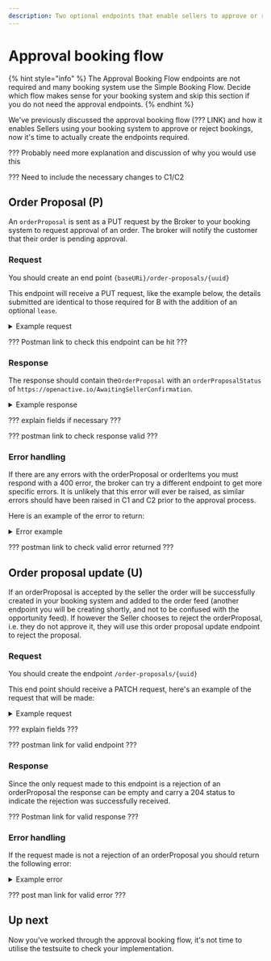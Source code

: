 ```yaml
---
description: Two optional endpoints that enable sellers to approve or reject bookings.
---
```


# Approval booking flow

{% hint style="info" %}
The Approval Booking Flow endpoints are not required and many booking system use the Simple Booking Flow. Decide which flow makes sense for your booking system and skip this section if you do not need the approval endpoints.
{% endhint %}

We've previously discussed the approval booking flow (??? LINK) and how it enables Sellers using your booking system to approve or reject bookings, now it's time to actually create the endpoints required.

??? Probably need more explanation and discussion of why you would use this

??? Need to include the necessary changes to C1/C2

## Order Proposal (P)

An `orderProposal` is sent as a PUT request by the Broker to your booking system to request approval of an order. The broker will notify the customer that their order is pending approval.

### Request

You should create an end point `{baseURi}/order-proposals/{uuid}`

This endpoint will receive a PUT request, like the example below, the details submitted are identical to those required for B with the addition of an optional `lease`.

<details>

<summary>Example request</summary>

```
{
  "@context": "https://openactive.io/",
  "@type": "OrderProposal",
  "brokerRole": "https://openactive.io/AgentBroker",
  "broker": {
    "@type": "Organization",
    "name": "MyFitnessApp",
    "url": "https://myfitnessapp.example.com",
    "description": "A fitness app for all the community",
    "logo": {
      "@type": "ImageObject",
      "url": "http://data.myfitnessapp.org.uk/images/logo.png"
    },
    "address": {
      "@type": "PostalAddress",
      "streetAddress": "Alan Peacock Way",
      "addressLocality": "Village East",
      "addressRegion": "Middlesbrough",
      "postalCode": "TS4 3AE",
      "addressCountry": "GB"
    }
  },
  "seller": {
    "@type": "Organization",
    "@id": "https://example.com/api/organisations/123"
  },
  "customer": {
    "@type": "Person",
    "email": "geoffcapes@example.com",
    "telephone": "020 811 8055",
    "givenName": "Geoff",
    "familyName": "Capes"
  },
  "orderedItem": [
    {
      "@type": "OrderItem",
      "position": 0,
      "acceptedOffer": {
        "@type": "Offer",
        "@id": "https://example.com/events/452#/offers/878"
      },
      "orderedItem": {
        "@type": "ScheduledSession",
        "@id": "https://example.com/events/452/subEvents/132"
      }
    }
  ],
  "totalPaymentDue": {
    "@type": "PriceSpecification",
    "price": 5,
    "priceCurrency": "GBP"
  },
  "payment": {
    "@type": "Payment",
    "name": "AcmeBroker Points",
    "identifier": "1234567890npduy2f"
  }
}
```

</details>

??? Postman link to check this endpoint can be hit ???

### Response

The response should contain the`OrderProposal` with an `orderProposalStatus` of `https://openactive.io/AwaitingSellerConfirmation`.

<details>

<summary>Example response</summary>

```
{
  "@context": "https://openactive.io/",
  "@type": "OrderProposal",
  "@id": "https://example.com/api/order-proposals/e11429ea-467f-4270-ab62-e47368996fe8",
  "orderNumber": "AB000001",
  "orderProposalVersion": "https://example.com/api/order-proposals/e11429ea-467f-4270-ab62-e47368996fe8/versions/8eb1a6ce-3f5b-40b0-87a7-bddb4c5518bd",
  "orderProposalStatus": "https://openactive.io/AwaitingSellerConfirmation",
  "brokerRole": "https://openactive.io/AgentBroker",
  "broker": {
    "@type": "Organization",
    "name": "MyFitnessApp",
    "url": "https://myfitnessapp.example.com",
    "description": "A fitness app for all the community",
    "logo": {
      "@type": "ImageObject",
      "url": "http://data.myfitnessapp.org.uk/images/logo.png"
    },
    "address": {
      "@type": "PostalAddress",
      "streetAddress": "Alan Peacock Way",
      "addressLocality": "Village East",
      "addressRegion": "Middlesbrough",
      "postalCode": "TS4 3AE",
      "addressCountry": "GB"
    }
  },
  "seller": {
    "@type": "Organization",
    "@id": "https://example.com/api/organisations/123",
    "identifier": "CRUOZWJ1",
    "name": "Better",
    "taxMode": "https://openactive.io/TaxGross",
    "legalName": "Greenwich Leisure Limited",
    "description": "A charitable social enterprise for all the community",
    "url": "https://www.better.org.uk",
    "logo": {
      "@type": "ImageObject",
      "url": "http://data.better.org.uk/images/logo.png"
    },
    "telephone": "020 3457 8700",
    "email": "customerservices@gll.org",
    "vatID": "GB 789 1234 56",
    "address": {
      "@type": "PostalAddress",
      "streetAddress": "Alan Peacock Way",
      "addressLocality": "Village East",
      "addressRegion": "Middlesbrough",
      "postalCode": "TS4 3AE",
      "addressCountry": "GB"
    },
    "termsOfService": [
      {
        "@type": "PrivacyPolicy",
        "name": "Privacy Policy",
        "url": "https://example.com/privacy-policy",
        "requiresExplicitConsent": false
      },
      {
        "@type": "TermsOfUse",
        "name": "Terms and Conditions",
        "url": "https://example.com/terms-and-conditions",
        "dateModified": "2019-04-16T20:31:13Z",
        "requiresExplicitConsent": true
      }
    ]
  },
  "customer": {
    "@type": "Person",
    "email": "geoffcapes@example.com",
    "telephone": "020 811 8055",
    "givenName": "Geoff",
    "familyName": "Capes"
  },
  "bookingService": {
    "@type": "BookingService",
    "name": "Playwaze",
    "url": "http://www.playwaze.com",
    "termsOfService": [
      {
        "@type": "Terms",
        "name": "Terms of Service",
        "url": "https://brokerexample.com/terms.html",
        "requiresExplicitConsent": false
      }
    ]
  },
  "orderedItem": [
    {
      "@type": "OrderItem",
      "position": 0,
      "orderItemStatus": "https://openactive.io/OrderItemProposed",
      "unitTaxSpecification": [
        {
          "@type": "TaxChargeSpecification",
          "name": "VAT at 20%",
          "price": 1,
          "priceCurrency": "GBP",
          "rate": 0.2
        }
      ],
      "acceptedOffer": {
        "@type": "Offer",
        "@id": "https://example.com/events/452#/offers/878",
        "description": "Winger space for Speedball.",
        "name": "Speedball winger position",
        "price": 10,
        "priceCurrency": "GBP",
        "validFromBeforeStartDate": "P6D",
        "allowCustomerCancellationFullRefund": true,
        "latestCancellationBeforeStartDate": "P1D"
      },
      "orderedItem": {
        "@type": "ScheduledSession",
        "@id": "https://example.com/events/452/subEvents/132",
        "identifier": 123,
        "eventStatus": "https://schema.org/EventScheduled",
        "startDate": "2018-10-30T11:00:00Z",
        "endDate": "2018-10-30T12:00:00Z",
        "duration": "PT1H",
        "superEvent": {
          "@type": "SessionSeries",
          "@id": "https://api.example.com/events/452",
          "name": "Bodypump",
          "activity": [
            {
              "type": "Concept",
              "id": "https://openactive.io/activity-list#5e78bcbe-36db-425a-9064-bf96d09cc351",
              "prefLabel": "Bodypump™",
              "inScheme": "https://openactive.io/activity-list"
            }
          ],
          "url": "https://example.com/events/452",
          "location": {
            "@type": "Place",
            "url": "https://www.everyoneactive.com/centres/Middlesbrough-Sports-Village",
            "name": "Middlesbrough Sports Village",
            "identifier": "0140",
            "address": {
              "@type": "PostalAddress",
              "streetAddress": "Alan Peacock Way",
              "addressLocality": "Village East",
              "addressRegion": "Middlesbrough",
              "postalCode": "TS4 3AE",
              "addressCountry": "GB"
            },
            "geo": {
              "@type": "GeoCoordinates",
              "latitude": 54.543964,
              "longitude": -1.20978500000001
            }
          }
        }
      }
    }
  ],
  "totalPaymentDue": {
    "@type": "PriceSpecification",
    "price": 5,
    "priceCurrency": "GBP"
  },
  "totalPaymentTax": [
    {
      "@type": "TaxChargeSpecification",
      "name": "VAT at 20%",
      "price": 1,
      "priceCurrency": "GBP",
      "rate": 0.2
    }
  ],
  "payment": {
    "@type": "Payment",
    "name": "AcmeBroker Points",
    "identifier": "1234567890npduy2f"
  },
  "lease": {
    "@type": "Lease",
    "leaseExpires": "2018-10-01T11:00:00Z"
  }
}
```



</details>

??? explain fields if necessary ???

??? postman link to check response valid ???

### Error handling&#x20;

If there are any errors with the orderProposal or orderItems you must respond with a 400 error, the broker can try a different endpoint to get more specific errors. It is unlikely that this error will ever be raised, as similar errors should have been raised in C1 and C2 prior to the approval process.

Here is an example of the error to return:&#x20;

<details>

<summary>Error example</summary>

```
{
  "@context": "https://openactive.io/",
  "@type": "IncompleteBrokerDetailsError",
  "description": "Only 'https://openactive.io/CustomerRejected' is permitted for this property."
}
```

</details>

??? postman link to check valid error returned ???

## Order proposal update (U)

If an orderProposal is accepted by the seller the order will be successfully created in your booking system and added to the order feed (another endpoint you will be creating shortly, and not to be confused with the opportunity feed). If however the Seller chooses to reject the orderProposal, i.e. they do not approve it, they will use this order proposal update endpoint to reject the proposal.&#x20;

### Request

You should create the endpoint `/order-proposals/{uuid}`&#x20;

This end point should receive a PATCH request, here's an example of the request that will be made:

<details>

<summary>Example request</summary>

```
{
  "@context": "https://openactive.io/",
  "@type": "OrderProposal",
  "orderProposalStatus": "https://openactive.io/CustomerRejected",
  "orderCustomerNote": "Sorry I've actually made other plans, hope you find someone!"
}
```

</details>

??? explain fields ???

??? postman link for valid endpoint ???

### Response

Since the only request made to this endpoint is a rejection of an orderProposal the response can be empty and carry a 204 status to indicate the rejection was successfully received.&#x20;

??? Postman link for valid response ???

### Error handling

If the request made is not a rejection of an orderProposal you should return the following error:&#x20;

<details>

<summary>Example error</summary>

```
{
  "@context": "https://openactive.io/",
  "@type": "PatchNotAllowedOnProperty",
  "description": "Only 'https://openactive.io/CustomerRejected' is permitted for this property."
}
```

</details>

??? post man link for valid error ???

## Up next

Now you've worked through the approval booking flow, it's not time to utilise the testsuite to check your implementation.&#x20;
